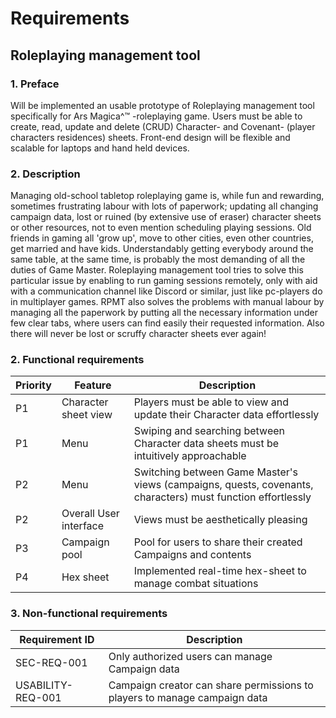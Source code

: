 # Requirements

## Roleplaying management tool

### 1. Preface

Will be implemented an usable prototype of Roleplaying management tool specifically for Ars Magica^:tm: -roleplaying game. Users must be able to create, read, update and delete (CRUD) Character- and Covenant- (player characters residences) sheets. Front-end design will be flexible and scalable for laptops and hand held devices.

### 2. Description

Managing old-school tabletop roleplaying game is, while fun and rewarding, sometimes frustrating labour with lots of paperwork; updating all changing campaign data, lost or ruined (by extensive use of eraser) character sheets or other resources, not to even mention scheduling playing sessions. Old friends in gaming all 'grow up', move to other cities, even other countries, get married and have kids. Understandably getting everybody around the same table, at the same time, is probably the most demanding of all the duties of Game Master. Roleplaying management tool tries to solve this particular issue by enabling to run gaming sessions remotely, only with aid with a communication channel like Discord or similar, just like pc-players do in multiplayer games. RPMT also solves the problems with manual labour by managing all the paperwork by putting all the necessary information under few clear tabs, where users can find easily their requested information. Also there will never be lost or scruffy character sheets ever again!
### 2. Functional requirements

|Priority|Feature|Description|
|--|--|--|
|P1|Character sheet view|Players must be able to view and update their Character data effortlessly|
|P1|Menu|Swiping and searching between Character data sheets must be intuitively approachable|
|P2|Menu|Switching between Game Master's views (campaigns, quests, covenants, characters) must function effortlessly|
|P2|Overall User interface|Views must be aesthetically pleasing|
|P3|Campaign pool|Pool for users to share their created Campaigns and contents|
|P4|Hex sheet|Implemented real-time hex-sheet to manage combat situations|

### 3. Non-functional requirements

|Requirement ID|Description|
|--|--|
|SEC-REQ-001|Only authorized users can manage Campaign data|
|USABILITY-REQ-001|Campaign creator can share permissions to players to manage campaign data|
